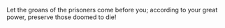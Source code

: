 Let the groans of the prisoners come before you; according to your great power, preserve those doomed to die!
